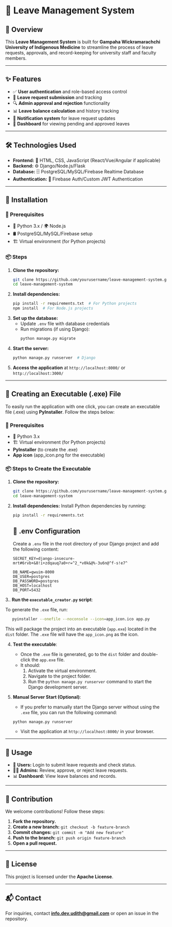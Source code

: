 # 🌿 Leave Management System

## 📌 Overview
This **Leave Management System** is built for **Gampaha Wickramarachchi University of Indigenous Medicine** to streamline the process of leave requests, approvals, and record-keeping for university staff and faculty members.

---

## ✨ Features
- ✅ **User authentication** and role-based access control
- 📝 **Leave request submission** and tracking
- 🔍 **Admin approval and rejection** functionality
- 📊 **Leave balance calculation** and history tracking
- 🔔 **Notification system** for leave request updates
- 📅 **Dashboard** for viewing pending and approved leaves

---

## 🛠 Technologies Used
- **Frontend:** 🎨 HTML, CSS, JavaScript (React/Vue/Angular if applicable)
- **Backend:** ⚙️ Django/Node.js/Flask
- **Database:** 🗄️ PostgreSQL/MySQL/Firebase Realtime Database
- **Authentication:** 🔐 Firebase Auth/Custom JWT Authentication

---

## 🚀 Installation
### 📌 Prerequisites
- 🐍 Python 3.x / 🌍 Node.js
- 🛢️ PostgreSQL/MySQL/Firebase setup
- 🏗️ Virtual environment (for Python projects)

### 📦 Steps
1. **Clone the repository:**
   ```sh
   git clone https://github.com/yourusername/leave-management-system.git
   cd leave-management-system
   ```
2. **Install dependencies:**
   ```sh
   pip install -r requirements.txt  # For Python projects
   npm install  # For Node.js projects
   ```
3. **Set up the database:**
   - Update `.env` file with database credentials
   - Run migrations (if using Django):
     ```sh
     python manage.py migrate
     ```
4. **Start the server:**
   ```sh
   python manage.py runserver  # Django
   ```
5. **Access the application** at `http://localhost:8000/` or `http://localhost:3000/`

---

## 🚀 Creating an Executable (.exe) File

To easily run the application with one click, you can create an executable file (.exe) using **PyInstaller**. Follow the steps below:

### 📌 Prerequisites
- 🐍 Python 3.x
- 🏗️ Virtual environment (for Python projects)
- **PyInstaller** (to create the .exe)
- **App icon** (app_icon.png for the executable)

### 📦 Steps to Create the Executable

1. **Clone the repository:**
   ```sh
   git clone https://github.com/yourusername/leave-management-system.git
   cd leave-management-system
   ```

2. **Install dependencies:**
   Install Python dependencies by running:
   ```sh
   pip install -r requirements.txt
   ```

   ## 📁 .env Configuration

   Create a `.env` file in the root directory of your Django project and add the following content:

   ```env
   SECRET_KEY=django-insecure-mrt#6rvb+&8!i+zdqauq7a0+r=^2_*v0k&@%-3u6n@^f-s!e7^

   DB_NAME=gwuim-8000
   DB_USER=postgres
   DB_PASSWORD=postgres
   DB_HOST=localhost
   DB_PORT=5432

3.. **Run the `executable_creator.py` script**:
   
   To generate the `.exe` file, run:
   ```sh
      pyinstaller --onefile --noconsole --icon=app_icon.ico app.py
   ```

   This will package the project into an executable (`app.exe`) located in the `dist` folder. The `.exe` file will have the `app_icon.png` as the icon.

4. **Test the executable**:
   - Once the `.exe` file is generated, go to the `dist` folder and double-click the `app.exe` file.
   - It should:
     1. Activate the virtual environment.
     2. Navigate to the project folder.
     3. Run the `python manage.py runserver` command to start the Django development server.

5. **Manual Server Start (Optional)**:
   - If you prefer to manually start the Django server without using the `.exe` file, you can run the following command:
   ```sh
   python manage.py runserver
   ```

   - Visit the application at `http://localhost:8000/` in your browser.

---

## 📖 Usage
- 👤 **Users:** Login to submit leave requests and check status.
- 👨‍💼 **Admins:** Review, approve, or reject leave requests.
- 📊 **Dashboard:** View leave balances and records.

---

## 🤝 Contribution
We welcome contributions! Follow these steps:
1. **Fork the repository.**
2. **Create a new branch:** `git checkout -b feature-branch`
3. **Commit changes:** `git commit -m "Add new feature"`
4. **Push to the branch:** `git push origin feature-branch`
5. **Open a pull request.**

---

## 📜 License
This project is licensed under the **Apache License**.

---

## 📬 Contact
For inquiries, contact **info.dev.udith@gmail.com** or open an issue in the repository.

